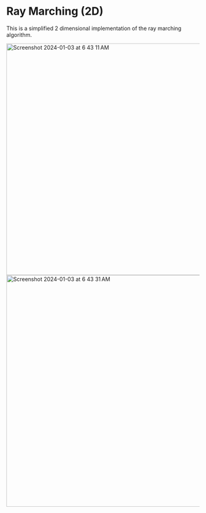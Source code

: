# Ray Marching (2D)
This is a simplified 2 dimensional implementation of the ray marching algorithm.
 
<img width="604" alt="Screenshot 2024-01-03 at 6 43 11 AM" src="https://github.com/caseyhild/3D-Scenes-Games/assets/44584719/528a8fce-5d55-4d11-aca0-53b463b99d60">
<img width="604" alt="Screenshot 2024-01-03 at 6 43 31 AM" src="https://github.com/caseyhild/3D-Scenes-Games/assets/44584719/49601306-bbcf-4e0b-96ad-42b7512233ec">
